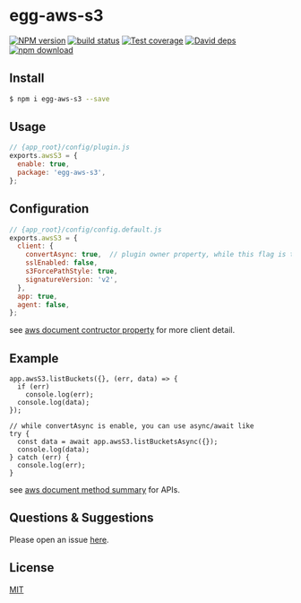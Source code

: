 # egg-aws-s3

[![NPM version][npm-image]][npm-url]
[![build status][travis-image]][travis-url]
[![Test coverage][codecov-image]][codecov-url]
[![David deps][david-image]][david-url]
[![npm download][download-image]][download-url]

[npm-image]: https://img.shields.io/npm/v/egg-aws-s3.svg?style=flat-square
[npm-url]: https://npmjs.org/package/egg-aws-s3
[travis-image]: https://img.shields.io/travis/eggjs/egg-aws-s3.svg?style=flat-square
[travis-url]: https://travis-ci.org/eggjs/egg-aws-s3
[codecov-image]: https://img.shields.io/codecov/c/github/eggjs/egg-aws-s3.svg?style=flat-square
[codecov-url]: https://codecov.io/github/eggjs/egg-aws-s3?branch=master
[david-image]: https://img.shields.io/david/eggjs/egg-aws-s3.svg?style=flat-square
[david-url]: https://david-dm.org/eggjs/egg-aws-s3
[download-image]: https://img.shields.io/npm/dm/egg-aws-s3.svg?style=flat-square
[download-url]: https://npmjs.org/package/egg-aws-s3

<!--
Description here.
-->

## Install

```bash
$ npm i egg-aws-s3 --save
```

## Usage

```js
// {app_root}/config/plugin.js
exports.awsS3 = {
  enable: true,
  package: 'egg-aws-s3',
};
```

## Configuration

```js
// {app_root}/config/config.default.js
exports.awsS3 = {
  client: {
    convertAsync: true,  // plugin owner property, while this flag is true, s3 client object will add async function
    sslEnabled: false,
    s3ForcePathStyle: true,
    signatureVersion: 'v2',
  },
  app: true,
  agent: false,
};

```
see [aws document contructor property](https://docs.aws.amazon.com/AWSJavaScriptSDK/latest/AWS/S3.html#constructor-property) for more client detail.

## Example
```
app.awsS3.listBuckets({}, (err, data) => {
  if (err)
    console.log(err);
  console.log(data);
});

// while convertAsync is enable, you can use async/await like
try {
  const data = await app.awsS3.listBucketsAsync({});
  console.log(data);
} catch (err) {
  console.log(err);
}
```

see [aws document method summary](https://docs.aws.amazon.com/AWSJavaScriptSDK/latest/AWS/S3.html#method-summary) for APIs.

## Questions & Suggestions

Please open an issue [here](https://github.com/eggjs/egg/issues).

## License

[MIT](LICENSE)
